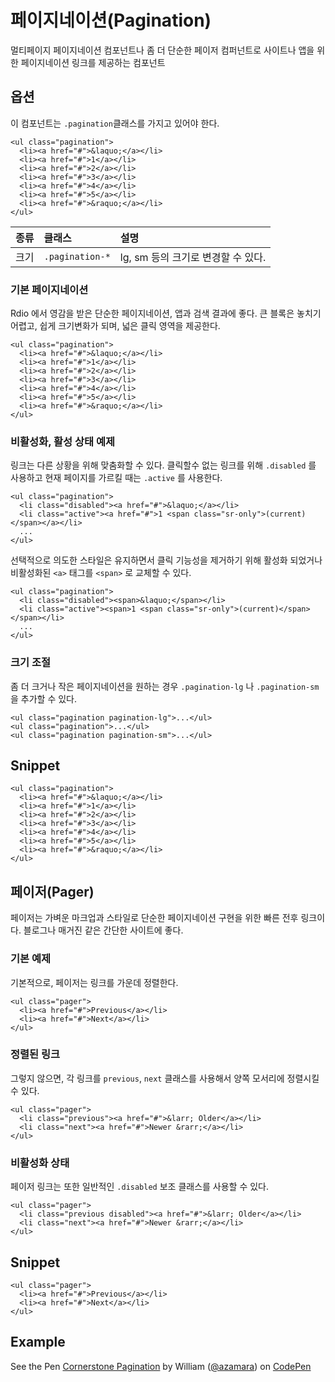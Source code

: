 <!--
{
    "id": 4209,
    "title": "페이지네이션(Pagination)",
    "outline": "멀티페이지 페이지네이션 컴포넌트나 좀 더 단순한 페이저 컴퍼넌트로 사이트나 앱을 위한 페이지네이션 링크를 제공하는 컴포넌트",
    "tags": ["widget", "component"],
    "order": [4, 2, 9],
    "thumbnail": "4.2.09.pagination.png"
}
-->

# 페이지네이션(Pagination)
멀티페이지 페이지네이션 컴포넌트나 좀 더 단순한 페이저 컴퍼넌트로 사이트나 앱을 위한 페이지네이션 링크를 제공하는 컴포넌트

## 옵션
이 컴포넌트는 `.pagination`클래스를 가지고 있어야 한다.

```
<ul class="pagination">
  <li><a href="#">&laquo;</a></li>
  <li><a href="#">1</a></li>
  <li><a href="#">2</a></li>
  <li><a href="#">3</a></li>
  <li><a href="#">4</a></li>
  <li><a href="#">5</a></li>
  <li><a href="#">&raquo;</a></li>
</ul>
```

종류 | 클래스 | 설명
:-- | :-- | :--
크기 | `.pagination-*` | lg, sm 등의 크기로 변경할 수 있다.

### 기본 페이지네이션
Rdio 에서 영감을 받은 단순한 페이지네이션, 앱과 검색 결과에 좋다. 큰 블록은 놓치기 어렵고, 쉽게 크기변화가 되며, 넓은 클릭 영역을 제공한다.

```
<ul class="pagination">
  <li><a href="#">&laquo;</a></li>
  <li><a href="#">1</a></li>
  <li><a href="#">2</a></li>
  <li><a href="#">3</a></li>
  <li><a href="#">4</a></li>
  <li><a href="#">5</a></li>
  <li><a href="#">&raquo;</a></li>
</ul>
```

### 비활성화, 활성 상태 예제
링크는 다른 상황을 위해 맞춤화할 수 있다. 클릭할수 없는 링크를 위해 `.disabled` 를 사용하고 현재 페이지를 가르킬 때는 `.active` 를 사용한다.

```
<ul class="pagination">
  <li class="disabled"><a href="#">&laquo;</a></li>
  <li class="active"><a href="#">1 <span class="sr-only">(current)</span></a></li>
  ...
</ul>
```

선택적으로 의도한 스타일은 유지하면서 클릭 기능성을 제거하기 위해 활성화 되었거나 비활성화된 `<a>` 태그를 `<span>` 로 교체할 수 있다.

```
<ul class="pagination">
  <li class="disabled"><span>&laquo;</span></li>
  <li class="active"><span>1 <span class="sr-only">(current)</span></span></li>
  ...
</ul>
```

### 크기 조절
좀 더 크거나 작은 페이지네이션을 원하는 경우 `.pagination-lg` 나 `.pagination-sm` 을 추가할 수 있다.

```
<ul class="pagination pagination-lg">...</ul>
<ul class="pagination">...</ul>
<ul class="pagination pagination-sm">...</ul>
```

## Snippet
```
<ul class="pagination">
  <li><a href="#">&laquo;</a></li>
  <li><a href="#">1</a></li>
  <li><a href="#">2</a></li>
  <li><a href="#">3</a></li>
  <li><a href="#">4</a></li>
  <li><a href="#">5</a></li>
  <li><a href="#">&raquo;</a></li>
</ul>
```

## 페이저(Pager)
페이저는 가벼운 마크업과 스타일로 단순한 페이지네이션 구현을 위한 빠른 전후 링크이다. 블로그나 매거진 같은 간단한 사이트에 좋다.

### 기본 예제
기본적으로, 페이저는 링크를 가운데 정렬한다.

```
<ul class="pager">
  <li><a href="#">Previous</a></li>
  <li><a href="#">Next</a></li>
</ul>
```

### 정렬된 링크
그렇지 않으면, 각 링크를 `previous`, `next` 클래스를 사용해서 양쪽 모서리에 정렬시킬 수 있다.

```
<ul class="pager">
  <li class="previous"><a href="#">&larr; Older</a></li>
  <li class="next"><a href="#">Newer &rarr;</a></li>
</ul>
```

### 비활성화 상태
페이저 링크는 또한 일반적인 `.disabled` 보조 클래스를 사용할 수 있다.

```
<ul class="pager">
  <li class="previous disabled"><a href="#">&larr; Older</a></li>
  <li class="next"><a href="#">Newer &rarr;</a></li>
</ul>
```

## Snippet
```
<ul class="pager">
  <li><a href="#">Previous</a></li>
  <li><a href="#">Next</a></li>
</ul>
```

## Example
<p data-height="268" data-theme-id="1127" data-slug-hash="azhls" data-user="azamara" data-default-tab="result" class='codepen'>See the Pen <a href='http://codepen.io/azamara/pen/azhls'>Cornerstone Pagination</a> by William (<a href='http://codepen.io/azamara'>@azamara</a>) on <a href='http://codepen.io'>CodePen</a></p>
<script async src="http://codepen.io/assets/embed/ei.js"></script>